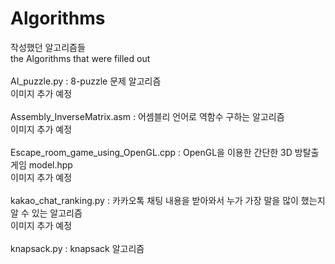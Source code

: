 # Algorithms
작성했던 알고리즘들
<br>
the Algorithms that were filled out
<br>
<br>
AI_puzzle.py : 8-puzzle 문제 알고리즘
<br> 
이미지 추가 예정
<br>
<br>
Assembly_InverseMatrix.asm : 어셈블리 언어로 역함수 구하는 알고리즘
<br>
이미지 추가 예정
<br>
<br>
Escape_room_game_using_OpenGL.cpp : OpenGL을 이용한 간단한 3D 방탈출 게임
model.hpp
<br>
이미지 추가 예정
<br>
<br>
kakao_chat_ranking.py : 카카오톡 채팅 내용을 받아와서 누가 가장 말을 많이 했는지 알 수 있는 알고리즘
<br>
이미지 추가 예정
<br>
<br>
knapsack.py : knapsack 알고리즘
<br>
<br>
<br>

